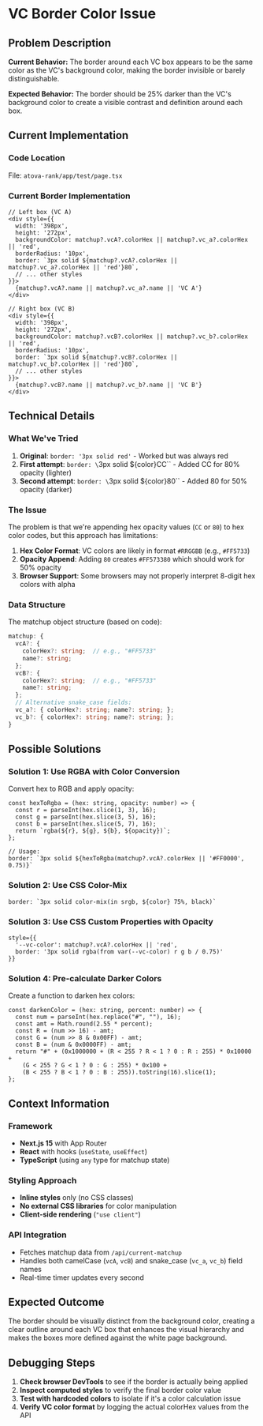 # VC Border Color Issue

## Problem Description

**Current Behavior:** The border around each VC box appears to be the same color as the VC's background color, making the border invisible or barely distinguishable.

**Expected Behavior:** The border should be 25% darker than the VC's background color to create a visible contrast and definition around each box.

## Current Implementation

### Code Location
File: `atova-rank/app/test/page.tsx`

### Current Border Implementation
```tsx
// Left box (VC A)
<div style={{ 
  width: '398px', 
  height: '272px', 
  backgroundColor: matchup?.vcA?.colorHex || matchup?.vc_a?.colorHex || 'red', 
  borderRadius: '10px',
  border: `3px solid ${matchup?.vcA?.colorHex || matchup?.vc_a?.colorHex || 'red'}80`,
  // ... other styles
}}>
  {matchup?.vcA?.name || matchup?.vc_a?.name || 'VC A'}
</div>

// Right box (VC B)
<div style={{ 
  width: '398px', 
  height: '272px', 
  backgroundColor: matchup?.vcB?.colorHex || matchup?.vc_b?.colorHex || 'red', 
  borderRadius: '10px',
  border: `3px solid ${matchup?.vcB?.colorHex || matchup?.vc_b?.colorHex || 'red'}80`,
  // ... other styles
}}>
  {matchup?.vcB?.name || matchup?.vc_b?.name || 'VC B'}
</div>
```

## Technical Details

### What We've Tried
1. **Original**: `border: '3px solid red'` - Worked but was always red
2. **First attempt**: `border: \`3px solid ${color}CC\`` - Added CC for 80% opacity (lighter)
3. **Second attempt**: `border: \`3px solid ${color}80\`` - Added 80 for 50% opacity (darker)

### The Issue
The problem is that we're appending hex opacity values (`CC` or `80`) to hex color codes, but this approach has limitations:

1. **Hex Color Format**: VC colors are likely in format `#RRGGBB` (e.g., `#FF5733`)
2. **Opacity Append**: Adding `80` creates `#FF573380` which should work for 50% opacity
3. **Browser Support**: Some browsers may not properly interpret 8-digit hex colors with alpha

### Data Structure
The matchup object structure (based on code):
```typescript
matchup: {
  vcA?: {
    colorHex?: string;  // e.g., "#FF5733"
    name?: string;
  };
  vcB?: {
    colorHex?: string;  // e.g., "#FF5733" 
    name?: string;
  };
  // Alternative snake_case fields:
  vc_a?: { colorHex?: string; name?: string; };
  vc_b?: { colorHex?: string; name?: string; };
}
```

## Possible Solutions

### Solution 1: Use RGBA with Color Conversion
Convert hex to RGB and apply opacity:
```tsx
const hexToRgba = (hex: string, opacity: number) => {
  const r = parseInt(hex.slice(1, 3), 16);
  const g = parseInt(hex.slice(3, 5), 16);
  const b = parseInt(hex.slice(5, 7), 16);
  return `rgba(${r}, ${g}, ${b}, ${opacity})`;
};

// Usage:
border: `3px solid ${hexToRgba(matchup?.vcA?.colorHex || '#FF0000', 0.75)}`
```

### Solution 2: Use CSS Color-Mix
```tsx
border: `3px solid color-mix(in srgb, ${color} 75%, black)`
```

### Solution 3: Use CSS Custom Properties with Opacity
```tsx
style={{
  '--vc-color': matchup?.vcA?.colorHex || 'red',
  border: '3px solid rgba(from var(--vc-color) r g b / 0.75)'
}}
```

### Solution 4: Pre-calculate Darker Colors
Create a function to darken hex colors:
```tsx
const darkenColor = (hex: string, percent: number) => {
  const num = parseInt(hex.replace("#", ""), 16);
  const amt = Math.round(2.55 * percent);
  const R = (num >> 16) - amt;
  const G = (num >> 8 & 0x00FF) - amt;
  const B = (num & 0x0000FF) - amt;
  return "#" + (0x1000000 + (R < 255 ? R < 1 ? 0 : R : 255) * 0x10000 +
    (G < 255 ? G < 1 ? 0 : G : 255) * 0x100 +
    (B < 255 ? B < 1 ? 0 : B : 255)).toString(16).slice(1);
};
```

## Context Information

### Framework
- **Next.js 15** with App Router
- **React** with hooks (`useState`, `useEffect`)
- **TypeScript** (using `any` type for matchup state)

### Styling Approach
- **Inline styles** only (no CSS classes)
- **No external CSS libraries** for color manipulation
- **Client-side rendering** (`"use client"`)

### API Integration
- Fetches matchup data from `/api/current-matchup`
- Handles both camelCase (`vcA`, `vcB`) and snake_case (`vc_a`, `vc_b`) field names
- Real-time timer updates every second

## Expected Outcome

The border should be visually distinct from the background color, creating a clear outline around each VC box that enhances the visual hierarchy and makes the boxes more defined against the white page background.

## Debugging Steps

1. **Check browser DevTools** to see if the border is actually being applied
2. **Inspect computed styles** to verify the final border color value
3. **Test with hardcoded colors** to isolate if it's a color calculation issue
4. **Verify VC color format** by logging the actual colorHex values from the API
